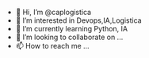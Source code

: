 - 👋 Hi, I’m @caplogistica
- 👀 I’m interested in Devops,IA,Logistica
- 🌱 I’m currently learning Python, IA 
- 💞️ I’m looking to collaborate on ...
- 📫 How to reach me ...

<!---
caplogistica/caplogistica is a ✨ special ✨ repository because its `README.md` (this file) appears on your GitHub profile.
You can click the Preview link to take a look at your changes.
--->
